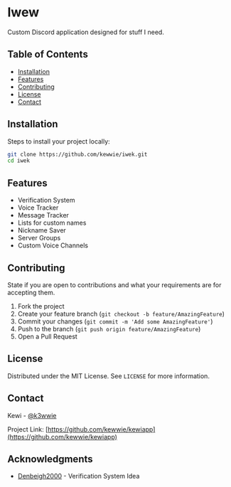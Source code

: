 # Iwew

Custom Discord application designed for stuff I need.

## Table of Contents

- [Installation](#installation)
- [Features](#features)
- [Contributing](#contributing)
- [License](#license)
- [Contact](#contact)

## Installation

Steps to install your project locally:

```bash
git clone https://github.com/kewwie/iwek.git
cd iwek
```


## Features

- Verification System
- Voice Tracker
- Message Tracker
- Lists for custom names
- Nickname Saver
- Server Groups
- Custom Voice Channels

## Contributing

State if you are open to contributions and what your requirements are for accepting them.

1. Fork the project
2. Create your feature branch (`git checkout -b feature/AmazingFeature`)
3. Commit your changes (`git commit -m 'Add some AmazingFeature'`)
4. Push to the branch (`git push origin feature/AmazingFeature`)
5. Open a Pull Request

## License

Distributed under the MIT License. See `LICENSE` for more information.

## Contact

Kewi - [@k3wwie](https://twitter.com/k3wwie)

Project Link: [https://github.com/kewwie/kewiapp](https://github.com/kewwie/kewiapp)

## Acknowledgments

- [Denbeigh2000](https://github.com/denbeigh2000) - Verification System Idea

